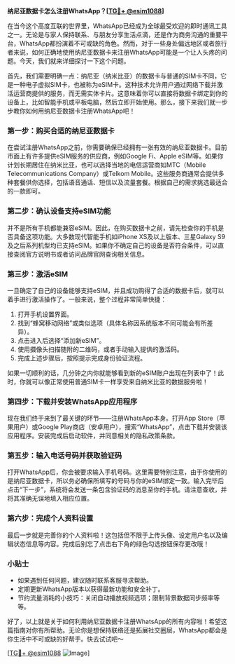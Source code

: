**纳尼亚数据卡怎么注册WhatsApp？[[TG💪+ @esim1088](https://t.me/s/esim1088)]**

在当今这个高度互联的世界里，WhatsApp已经成为全球最受欢迎的即时通讯工具之一。无论是与家人保持联系、与朋友分享生活点滴，还是作为商务沟通的重要平台，WhatsApp都扮演着不可或缺的角色。然而，对于一些身处偏远地区或者旅行者来说，如何正确地使用纳尼亚数据卡来注册WhatsApp可能是一个让人头疼的问题。今天，我们就来详细探讨一下这个问题。

首先，我们需要明确一点：纳尼亚（纳米比亚）的数据卡与普通的SIM卡不同，它是一种电子虚拟SIM卡，也被称为eSIM卡。这种技术允许用户通过网络下载并激活运营商提供的服务，而无需实体卡片。这意味着你可以直接将数据卡绑定到你的设备上，比如智能手机或平板电脑，然后立即开始使用。那么，接下来我们就一步步教你如何用纳尼亚数据卡注册WhatsApp吧！

### 第一步：购买合适的纳尼亚数据卡

在尝试注册WhatsApp之前，你需要确保已经拥有一张有效的纳尼亚数据卡。目前市面上有许多提供eSIM服务的供应商，例如Google Fi、Apple eSIM等。如果你计划长期居住在纳米比亚，也可以选择当地的电信运营商如MTC（Mobile Telecommunications Company）或Telkom Mobile。这些服务商通常会提供多种套餐供你选择，包括语音通话、短信以及流量套餐。根据自己的需求挑选最适合的一款即可。

### 第二步：确认设备支持eSIM功能

并不是所有手机都能兼容eSIM。因此，在购买数据卡之前，请先检查你的手机是否具备这项功能。大多数现代智能手机如iPhone XS及以上版本、三星Galaxy S9及之后系列机型均已支持eSIM。如果你不确定自己的设备是否符合条件，可以直接查阅官方说明书或者访问品牌官网查询相关信息。

### 第三步：激活eSIM

一旦确定了自己的设备能够支持eSIM，并且成功购得了合适的数据卡后，就可以着手进行激活操作了。一般来说，整个过程非常简单快捷：

1. 打开手机设置界面。
2. 找到“蜂窝移动网络”或类似选项（具体名称因系统版本不同可能会有所差异）。
3. 点击进入后选择“添加新eSIM”。
4. 使用摄像头扫描随附的二维码，或者手动输入提供的激活码。
5. 完成上述步骤后，按照提示完成身份验证流程。

如果一切顺利的话，几分钟之内你就能够看到新的eSIM账户出现在列表中了！此时，你就可以像正常使用普通SIM卡一样享受来自纳米比亚的数据服务啦！

### 第四步：下载并安装WhatsApp应用程序

现在我们终于来到了最关键的环节——注册WhatsApp本身。打开App Store（苹果用户）或Google Play商店（安卓用户），搜索“WhatsApp”，点击下载并安装该应用程序。安装完成后启动软件，并同意相关的隐私政策条款。

### 第五步：输入电话号码并获取验证码

打开WhatsApp后，你会被要求输入手机号码。这里需要特别注意，由于你使用的是纳尼亚数据卡，所以务必确保所填写的号码与你的eSIM绑定一致。输入完毕后点击“下一步”，系统将会发送一条包含验证码的消息至你的手机。请注意查收，并将其准确无误地填入相应位置。

### 第六步：完成个人资料设置

最后一步就是完善你的个人资料啦！这包括但不限于上传头像、设定用户名以及编辑状态信息等内容。完成后别忘了点击右下角的绿色勾选按钮保存更改哦！

### 小贴士

- 如果遇到任何问题，建议随时联系客服寻求帮助。
- 定期更新WhatsApp版本以获得最新功能和安全补丁。
- 节约流量消耗的小技巧：关闭自动播放视频选项；限制背景数据同步频率等等。

好了，以上就是关于如何利用纳尼亚数据卡注册WhatsApp的所有内容啦！希望这篇指南对你有所帮助。无论你是想保持联络还是拓展社交圈层，WhatsApp都会是你生活中不可或缺的好帮手。快去试试吧～

[[TG💪+ @esim1088](https://t.me/s/esim1088) ![Image](https://i.postimg.cc/4NQfJmqS/Snipaste-2025-05-13-00-14-12.png)]